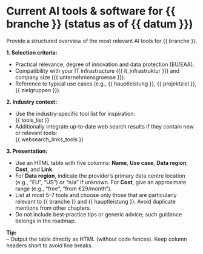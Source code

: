 # Current AI tools & software for {{ branche }} (status as of {{ datum }})

Provide a structured overview of the most relevant AI tools for {{ branche }}.

**1. Selection criteria:**  
- Practical relevance, degree of innovation and data protection (EU/EAA).  
- Compatibility with your IT infrastructure ({{ it_infrastruktur }}) and company size ({{ unternehmensgroesse }}).  
- Reference to typical use cases (e.g., {{ hauptleistung }}, {{ projektziel }}, {{ zielgruppen }}).

**2. Industry context:**  
- Use the industry‑specific tool list for inspiration:  
  {{ tools_list }}
- Additionally integrate up‑to‑date web search results if they contain new or relevant tools:  
  {{ websearch_links_tools }}

**3. Presentation:**  
- Use an HTML table with five columns: **Name**, **Use case**, **Data region**, **Cost**, and **Link**.  
- For **Data region**, indicate the provider’s primary data centre location (e.g., “EU”, “US”) or “n/a” if unknown. For **Cost**, give an approximate range (e.g., “free”, “from €29/month”).  
- List at most 5–7 tools and choose only those that are particularly relevant to {{ branche }} and {{ hauptleistung }}. Avoid duplicate mentions from other chapters.  
- Do not include best‑practice tips or generic advice; such guidance belongs in the roadmap.

**Tip:**  
– Output the table directly as HTML (without code fences). Keep column headers short to avoid line breaks.